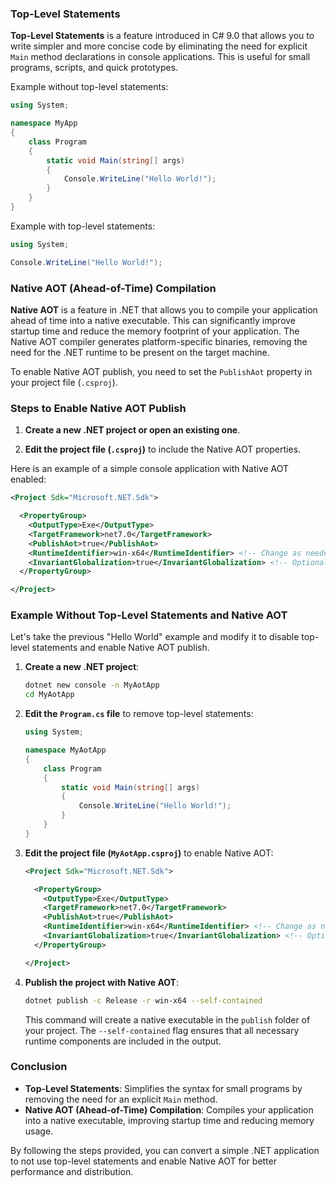 ### Top-Level Statements

**Top-Level Statements** is a feature introduced in C# 9.0 that allows you to write simpler and more concise code by eliminating the need for explicit `Main` method declarations in console applications. This is useful for small programs, scripts, and quick prototypes.

Example without top-level statements:
```csharp
using System;

namespace MyApp
{
    class Program
    {
        static void Main(string[] args)
        {
            Console.WriteLine("Hello World!");
        }
    }
}
```

Example with top-level statements:
```csharp
using System;

Console.WriteLine("Hello World!");
```

### Native AOT (Ahead-of-Time) Compilation

**Native AOT** is a feature in .NET that allows you to compile your application ahead of time into a native executable. This can significantly improve startup time and reduce the memory footprint of your application. The Native AOT compiler generates platform-specific binaries, removing the need for the .NET runtime to be present on the target machine.

To enable Native AOT publish, you need to set the `PublishAot` property in your project file (`.csproj`).

### Steps to Enable Native AOT Publish

1. **Create a new .NET project or open an existing one**.

2. **Edit the project file (`.csproj`)** to include the Native AOT properties.

Here is an example of a simple console application with Native AOT enabled:

```xml
<Project Sdk="Microsoft.NET.Sdk">

  <PropertyGroup>
    <OutputType>Exe</OutputType>
    <TargetFramework>net7.0</TargetFramework>
    <PublishAot>true</PublishAot>
    <RuntimeIdentifier>win-x64</RuntimeIdentifier> <!-- Change as needed -->
    <InvariantGlobalization>true</InvariantGlobalization> <!-- Optional: Improves AOT compatibility -->
  </PropertyGroup>

</Project>
```

### Example Without Top-Level Statements and Native AOT

Let's take the previous "Hello World" example and modify it to disable top-level statements and enable Native AOT publish.

1. **Create a new .NET project**:
    ```bash
    dotnet new console -n MyAotApp
    cd MyAotApp
    ```

2. **Edit the `Program.cs` file** to remove top-level statements:
    ```csharp
    using System;

    namespace MyAotApp
    {
        class Program
        {
            static void Main(string[] args)
            {
                Console.WriteLine("Hello World!");
            }
        }
    }
    ```

3. **Edit the project file (`MyAotApp.csproj`)** to enable Native AOT:
    ```xml
    <Project Sdk="Microsoft.NET.Sdk">

      <PropertyGroup>
        <OutputType>Exe</OutputType>
        <TargetFramework>net7.0</TargetFramework>
        <PublishAot>true</PublishAot>
        <RuntimeIdentifier>win-x64</RuntimeIdentifier> <!-- Change as needed -->
        <InvariantGlobalization>true</InvariantGlobalization> <!-- Optional: Improves AOT compatibility -->
      </PropertyGroup>

    </Project>
    ```

4. **Publish the project with Native AOT**:
    ```bash
    dotnet publish -c Release -r win-x64 --self-contained
    ```

   This command will create a native executable in the `publish` folder of your project. The `--self-contained` flag ensures that all necessary runtime components are included in the output.

### Conclusion

- **Top-Level Statements**: Simplifies the syntax for small programs by removing the need for an explicit `Main` method.
- **Native AOT (Ahead-of-Time) Compilation**: Compiles your application into a native executable, improving startup time and reducing memory usage. 

By following the steps provided, you can convert a simple .NET application to not use top-level statements and enable Native AOT for better performance and distribution.
